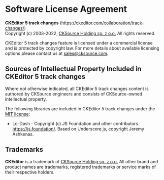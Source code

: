 Software License Agreement
==========================

**CKEditor 5 track changes** (https://ckeditor.com/collaboration/track-changes/)<br>
Copyright (c) 2003-2022, [CKSource Holding sp. z o.o.](https://cksource.com) All rights reserved.

CKEditor 5 track changes feature is licensed under a commercial license and is protected by copyright law.
For more details about available licensing options please contact us at sales@cksource.com.

Sources of Intellectual Property Included in CKEditor 5 track changes
---------------------------------------------------------------------

Where not otherwise indicated, all CKEditor 5 track changes content is authored by CKSource engineers and consists of CKSource-owned intellectual property.

The following libraries are included in CKEditor 5 track changes under the [MIT license](https://opensource.org/licenses/MIT):

* Lo-Dash - Copyright (c) JS Foundation and other contributors https://js.foundation/. Based on Underscore.js, copyright Jeremy Ashkenas.

Trademarks
----------

**CKEditor** is a trademark of [CKSource Holding sp. z o.o.](https://cksource.com) All other brand and product names are trademarks, registered trademarks or service marks of their respective holders.
